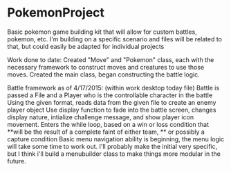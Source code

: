 # PokemonProject
Basic pokemon game building kit that will allow for custom battles, pokemon, etc.  I'm building on a specific scenario and files will be related to that, but could easily be adapted for individual projects

Work done to date:
Created "Move" and "Pokemon" class, each with the necessary framework to construct moves and creatures to use those moves.
Created the main class, began constructing the battle logic.  

Battle framework as of 4/17/2015: (within work desktop today file)
Battle is passed a File and a Player who is the controllable character in the battle
Using the given format, reads data from the given file to create an enemy player object
Use display function to fade into the battle screen, changes display nature, intialize 
challenge message, and show player icon movement.
Enters the while loop, based on a win or loss condition that **will be the result of a complete faint of either team,
** or possibly a capture condition
Basic menu navigation ability is beginning, the menu logic will take some time to work out.  I'll probably
make the initial very specific, but I think i'll build a menubuilder class to make things more modular in
the future.
